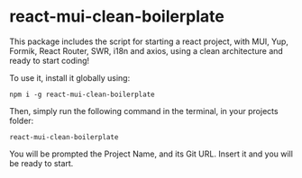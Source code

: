 # react-mui-clean-boilerplate

This package includes the script for starting a react project, with MUI, Yup, Formik, React Router, SWR, i18n and axios, using a clean architecture and ready to start coding!

To use it, install it globally using:

```
npm i -g react-mui-clean-boilerplate
```

Then, simply run the following command in the terminal, in your projects folder:

```
react-mui-clean-boilerplate
```

You will be prompted the Project Name, and its Git URL. Insert it and you will be ready to start.